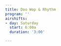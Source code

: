 ```yaml
---
title: Doo Wop & Rhythm
program: ''
airshifts:
- day: Saturday
  start: 6:00a
  duration: '3:00'

---
```

